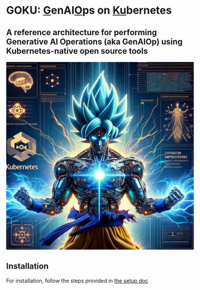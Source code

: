 # GOKU: <u>G</u>enAI<u>O</u>ps on <u>Ku</u>bernetes
## A reference architecture for performing Generative AI Operations (aka GenAIOp) using Kubernetes-native open source tools

![](docs/assets/goku.webp)


## Installation
For installation, follow the steps provided in [the setup doc](docs/installation_guide.md)